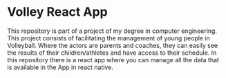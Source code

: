 # Volley React App

This repository is part of a project of my degree in computer engineering. This project consists of facilitating the management of young people in Volleyball. Where the actors are parents and coaches, they can easily see the results of their children/athletes and have access to their schedule. In this repository there is a react app where you can manage all the data that is available in the App in react native.


